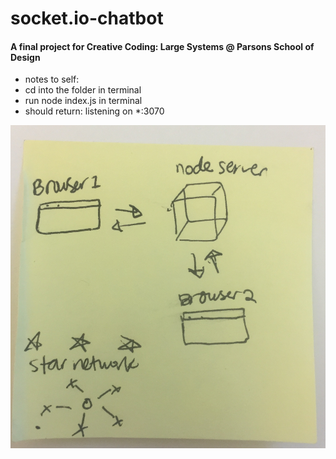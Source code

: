 # socket.io-chatbot

#### A final project for Creative Coding: Large Systems @ Parsons School of Design 

- notes to self:
- cd into the folder in terminal
- run node index.js in terminal 
- should return: listening on *:3070


![socket.io-chatbot](pic.jpg)

